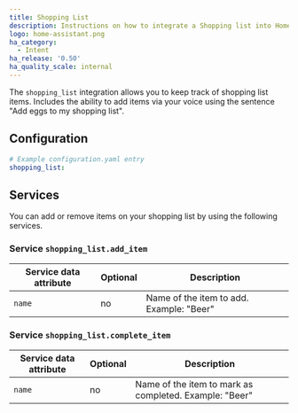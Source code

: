 ```yaml
---
title: Shopping List
description: Instructions on how to integrate a Shopping list into Home Assistant using Intent.
logo: home-assistant.png
ha_category:
  - Intent
ha_release: '0.50'
ha_quality_scale: internal
---
```


The `shopping_list` integration allows you to keep track of shopping list items. Includes the ability to add items via your voice using the sentence "Add eggs to my shopping list".

## Configuration

```yaml
# Example configuration.yaml entry
shopping_list:
```

## Services

You can add or remove items on your shopping list by using the following services.

### Service `shopping_list.add_item`

| Service data attribute | Optional | Description                                            |
|------------------------|----------|--------------------------------------------------------|
| `name`                 |       no | Name of the item to add. Example: "Beer"               |

### Service `shopping_list.complete_item`

| Service data attribute | Optional | Description                                            |
|------------------------|----------|--------------------------------------------------------|
| `name`                 |       no | Name of the item to mark as completed. Example: "Beer" |
